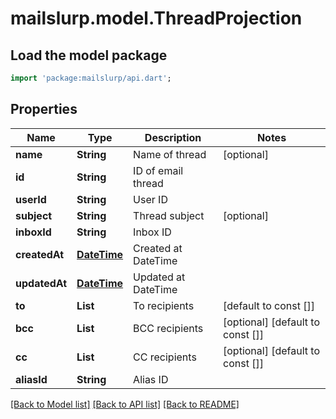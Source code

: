 # mailslurp.model.ThreadProjection

## Load the model package
```dart
import 'package:mailslurp/api.dart';
```

## Properties
Name | Type | Description | Notes
------------ | ------------- | ------------- | -------------
**name** | **String** | Name of thread | [optional] 
**id** | **String** | ID of email thread | 
**userId** | **String** | User ID | 
**subject** | **String** | Thread subject | [optional] 
**inboxId** | **String** | Inbox ID | 
**createdAt** | [**DateTime**](DateTime) | Created at DateTime | 
**updatedAt** | [**DateTime**](DateTime) | Updated at DateTime | 
**to** | **List<String>** | To recipients | [default to const []]
**bcc** | **List<String>** | BCC recipients | [optional] [default to const []]
**cc** | **List<String>** | CC recipients | [optional] [default to const []]
**aliasId** | **String** | Alias ID | 

[[Back to Model list]](../README#documentation-for-models) [[Back to API list]](../README#documentation-for-api-endpoints) [[Back to README]](../README)


